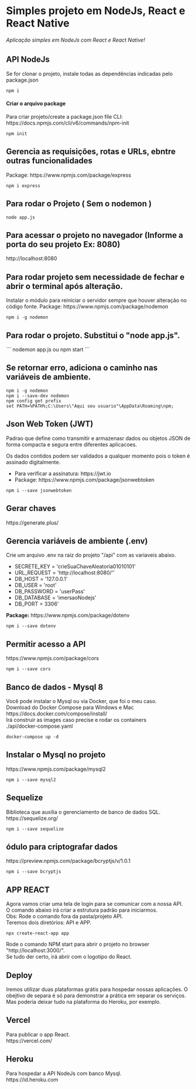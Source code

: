 <h1>Simples projeto em NodeJs, React e React Native</h1>
<h6>Aplicação simples em NodeJs com React e React Native!</h6>

<h2>API NodeJs</h2>
<p>
    Se for clonar o projeto, instale todas as dependências 
    indicadas pelo package.json
</p>

`npm i`

<h4>Criar o arquivo package</h4>
<p>
    Para criar projeto/create a package.json file
    CLI: https://docs.npmjs.com/cli/v6/commands/npm-init
    </p>

`npm init`

<h2>Gerencia as requisições, rotas e URLs, ebntre outras funcionalidades</h2>
Package: https://www.npmjs.com/package/express

`npm i express`

<h2>Para rodar o Projeto ( Sem o nodemon )</h2>

`node app.js`

<h2>Para acessar o projeto no navegador (Informe a porta do seu projeto Ex: 8080)</h2>
http://localhost:8080

<h2>Para rodar projeto sem necessidade de fechar e abrir o terminal após alteração.</h2>
</h3>Instalar o módulo para reiniciar o servidor sempre que houver alteração no código fonte.</h3>
Package: https://www.npmjs.com/package/nodemon

`npm i -g nodemon`

<h2>Para rodar o projeto. Substitui o "node app.js".</h2>
```
nodemon app.js 
ou 
npm start
```

<h2>Se retornar erro, adiciona o caminho nas variáveis de ambiente.</h2>

```
npm i -g nodemon
npm i --save-dev nodemon
npm config get prefix
set PATH=%PATH%;C:\Users\"Aqui seu usuario"\AppData\Roaming\npm;
```

<h2>Json Web Token (JWT)</h2>
<p>
    Padrao que define como transmitir e armazenasr dados ou objetos JSON 
    de forma compacta e segura entre diferentes aplicacoes.
</p>

<p>
    Os dados contidos podem ser validados a qualquer momento pois o token é 
    assinado digitalmente.
</p>

<ul>
   <li>Para verificar a assinatura: https://jwt.io</li>
   <li>Package: https://www.npmjs.com/package/jsonwebtoken</li>
</ul>

`npm i --save jsonwebtoken`

<h2>Gerar chaves</h2>
<p>https://generate.plus/</p>

<h2>Gerencia variáveis de ambiente (.env)</h2>
<p>Crie um arquivo .env na raiz do projeto "/api" com as variaveis abaixo.</p>

<ul>
    <li>SECRETE_KEY = 'crieSuaChaveAleatoria01010101'</li>
    <li>URL_REQUEST = 'http://localhost:8080/''</li>
    <li>DB_HOST = '127.0.0.1'</li>
    <li>DB_USER = 'root'</li>
    <li>DB_PASSWORD = 'userPass'</li>
    <li>DB_DATABASE = 'imersaoNodejs'
    <li>DB_PORT = 3306'</li>
</ul>

<p>
    <b>Package:</b> https://www.npmjs.com/package/dotenv
</p>

`npm i --save dotenv`

<h2>Permitir acesso a API</h2>
https://www.npmjs.com/package/cors

`npm i --save cors`

<h2>Banco de dados  - Mysql 8</h2>
<p>
    Você pode instalar o Mysql ou via Docker, que foi o meu caso.<br />
    Download do Docker Compose para Windows e Mac<br />
    https://docs.docker.com/compose/install/<br />
    Irá construir as images caso precise e rodar os containers<br />
    ./api/docker-compose.yaml
</p>

`docker-compose up -d`

<h2>Instalar o Mysql no projeto</h2>
<p>https://www.npmjs.com/package/mysql2</p>

`npm i --save mysql2`

<h2>Sequelize</h2>
<p>
    Biblioteca que auxilia o gerenciamento de banco de dados SQL.<br />
    https://sequelize.org/
</p>

`npm i --save sequelize`

<h2>ódulo para criptografar dados</h2>
<p>https://preview.npmjs.com/package/bcryptjs/v/1.0.1</p>

`npm i --save bcryptjs`

<h2>APP REACT</h2>
<p>
    Agora vamos criar uma tela de login para se comunicar com a nossa API.<br />
    O comando abaixo irá criar a estrutura padrão para iniciarmos.<br />
    Obs: Rode o comando fora da pasta/projeto API.<br />
    Teremos dois diretórios: API e APP.
</p>

`npx create-react-app app`

<p>
    Rode o comando NPM start para abrir o projeto no browser "http://localhost:3000/". <br />
    Se tudo der certo, irá abrir com o logotipo do React. 
</p>

<h2>Deploy</h2>
<p>
    Iremos utilizar duas plataformas grátis para hospedar nossas aplicações.
    O obejtivo de separa é só para demonstrar a prática em separar os serviços.
    Mas poderia deixar tudo na plataforma do Heroku, por exemplo.
</p>
<h2>Vercel</h2>
<p>
    Para publicar o app React. <br/>
    https://vercel.com/
</p>
<h2>Heroku</h2>
<p>
    Para hospedar a API NodeJs com banco Mysql. <br />
    https://id.heroku.com
</p>

